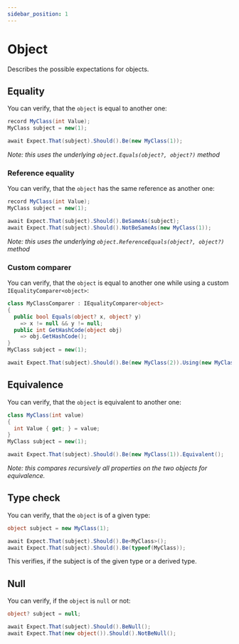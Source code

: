 ```yaml
---
sidebar_position: 1
---
```


# Object

Describes the possible expectations for objects.

## Equality

You can verify, that the `object` is equal to another one:
```csharp
record MyClass(int Value);
MyClass subject = new(1);

await Expect.That(subject).Should().Be(new MyClass(1));
```
*Note: this uses the underlying `object.Equals(object?, object?)` method*

### Reference equality

You can verify, that the `object` has the same reference as another one:
```csharp
record MyClass(int Value);
MyClass subject = new(1);

await Expect.That(subject).Should().BeSameAs(subject);
await Expect.That(subject).Should().NotBeSameAs(new MyClass(1));
```
*Note: this uses the underlying `object.ReferenceEquals(object?, object?)` method*

### Custom comparer

You can verify, that the `object` is equal to another one while using a custom `IEqualityComparer<object>`:
```csharp
class MyClassComparer : IEqualityComparer<object>
{
  public bool Equals(object? x, object? y)
    => x != null && y != null;
  public int GetHashCode(object obj)
    => obj.GetHashCode();
}
MyClass subject = new(1);

await Expect.That(subject).Should().Be(new MyClass(2)).Using(new MyClassComparer());
```


## Equivalence

You can verify, that the `object` is equivalent to another one:
```csharp
class MyClass(int value)
{
  int Value { get; } = value;
}
MyClass subject = new(1);

await Expect.That(subject).Should().Be(new MyClass(1)).Equivalent();
```
*Note: this compares recursively all properties on the two objects for equivalence.*


## Type check

You can verify, that the `object` is of a given type:
```csharp
object subject = new MyClass(1);

await Expect.That(subject).Should().Be<MyClass>();
await Expect.That(subject).Should().Be(typeof(MyClass));
```
This verifies, if the subject is of the given type or a derived type.


## Null

You can verify, if the `object` is `null` or not:
```csharp
object? subject = null;

await Expect.That(subject).Should().BeNull();
await Expect.That(new object()).Should().NotBeNull();
```
